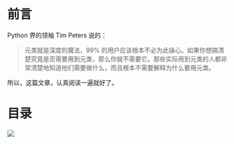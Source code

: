 # 前言 #

Python 界的领袖 Tim Peters 说的：

> 元类就是深度的魔法，99% 的用户应该根本不必为此操心。如果你想搞清楚究竟是否需要用到元类，那么你就不需要它。那些实际用到元类的人都非常清楚地知道他们需要做什么，而且根本不需要解释为什么要用元类。


所以，这篇文章，认真阅读一遍就好了。

# 目录 #

![](http://twowaterimage.oss-cn-beijing.aliyuncs.com/2019-10-14-%E5%85%83%E7%B1%BB.png)

